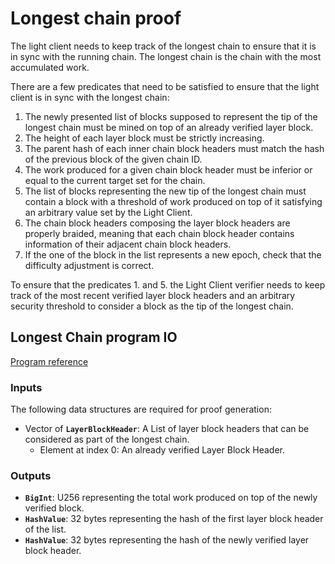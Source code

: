 # Longest chain proof

The light client needs to keep track of the longest chain to ensure that it is in 
sync with the running chain. The longest chain is the chain with the most accumulated
work.

There are a few predicates that need to be satisfied to ensure that the light client
is in sync with the longest chain:
1. The newly presented list of blocks supposed to represent the tip
    of the longest chain must be mined on top of an already verified layer block.
2. The height of each layer block must be strictly increasing.
3. The parent hash of each inner chain block headers must match the hash of the
    previous block of the given chain ID.
4. The work produced for a given chain block header must be inferior or equal
    to the current target set for the chain.
5. The list of blocks representing the new tip of the longest chain must contain a block
    with a threshold of work produced on top of it satisfying an arbitrary value set
    by the Light Client.
6. The chain block headers composing the layer block headers are properly braided,
    meaning that each chain block header contains information of their adjacent
    chain block headers.
7. If the one of the block in the list represents a new epoch, check that the difficulty
    adjustment is correct.

To ensure that the predicates 1. and 5. the Light Client verifier needs to keep track 
of the most recent verified layer block headers and an arbitrary security threshold to 
consider a block as the tip of the longest chain.

## Longest Chain program IO

[Program reference](https://github.com/argumentcomputer/zk-light-clients/blob/dev/kadena/programs/longest-chain/src/main.rs)

### Inputs

The following data structures are required for proof generation:

- Vector of **`LayerBlockHeader`**: A List of layer block headers that can be considered 
    as part of the longest chain.
  - Element at index 0: An already verified Layer Block Header.

### Outputs

- **`BigInt`**: U256 representing the total work produced on top of the newly verified block.
- **`HashValue`**: 32 bytes representing the hash of the first layer block header of the list.
- **`HashValue`**: 32 bytes representing the hash of the newly verified layer block header.
